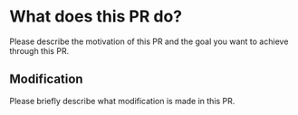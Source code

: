 <!--
Congratulations! You've made it this far! You're not quite done yet though.

Thanks for your contribution and we appreciate it a lot. The following instructions would make your pull request more healthy and more easily get feedback. If you do not understand some items, don't worry, just make the pull request and seek help from maintainers.
-->

<!-- Remove if not applicable -->


# What does this PR do?

Please describe the motivation of this PR and the goal you want to achieve through this PR.

## Modification

Please briefly describe what modification is made in this PR.